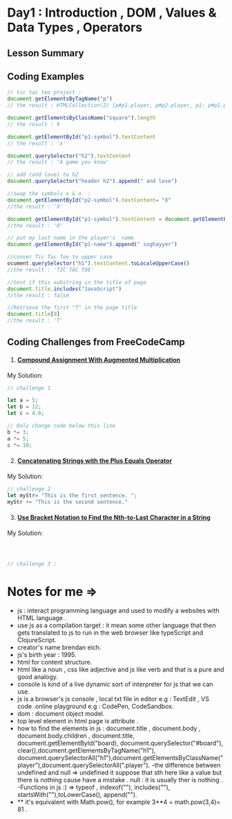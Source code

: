# Day1 : Introduction , DOM , Values & Data Types , Operators

## Lesson Summary


## Coding Examples
```javascript
// tic tac teo project :
document.getElementsByTagName("p")
// the result : HTMLCollection(2) [p#p1.player, p#p2.player, p1: p#p1.player, p2: p#p2.player]

document.getElementsByClassName("square").length
// the result : 9

document.getElementById("p1-symbol").textContent
// the result : 'x'

document.querySelector("h2").textContent
// the result : 'A game you know'

// add (and love) to h2 
document.querySelector("header h2").append(" and love")

//swap the symbols x & o  :
document.getElementById("p2-symbol").textContent= "X"
//the result : 'X'

document.getElementById("p1-symbol").textContent = document.getElementById("p2-symbol").textContent
//the result : 'O'

// put my last name in the player's  name
document.getElementById("p1-name").append(" soghayyer")

//conver Tic Tac Toe to upper case
ocument.querySelector("h1").textContent.toLocaleUpperCase()
//the result : 'TIC TAC TOE'

//test if this substring in the title of page 
document.title.includes("JavaScript")
//the result : false

//Retrieve the first "T" in the page title
document.title[9]
//the result : 'T'

```

## Coding Challenges from FreeCodeCamp
1. #### [Compound Assignment With Augmented Multiplication](https://www.freecodecamp.org/learn/javascript-algorithms-and-data-structures/basic-javascript/compound-assignment-with-augmented-multiplication)
 My Solution:
```javascript
// challenge 1

let a = 5;
let b = 12;
let c = 4.6;

// Only change code below this line
b *= 3;
a *= 5;
c *= 10;
```


2. #### [Concatenating Strings with the Plus Equals Operator](https://www.freecodecamp.org/learn/javascript-algorithms-and-data-structures/basic-javascript/concatenating-strings-with-the-plus-equals-operator)

  My Solution:
```javascript
// challenge 2
let myStr= "This is the first sentence. ";
myStr += "This is the second sentence."
```

3. #### [Use Bracket Notation to Find the Nth-to-Last Character in a String](https://www.freecodecamp.org/learn/javascript-algorithms-and-data-structures/basic-javascript/use-bracket-notation-to-find-the-nth-to-last-character-in-a-string)


 My Solution:
```javascript



// challenge 3 :

```
#  Notes for me => 
- js : interact programming language and used to modify a websites with HTML language .
- use js as a compilation target : it mean some other language that then gets translated to js to run in the web browser  like typeScript and ClojureScript.
- creator's name  brendan eich.
- js's birth year : 1995.
- html for content structure.
- html like a noun , css like adjective and js like verb and that is a pure and good analogy.
- console is kind of a live dynamic sort of  interpreter for js that we can use.
- js is a browser's js console , local txt file in editor e.g : TextEdit , VS code .online playground e.g : CodePen, CodeSandbox.
- dom : document object model.
- top level element in html page is attribute <html></html>.
- how to find the elements in js : document.title , document.body , document.body.children , document.title, document.getElementById("board), document.querySelector("#board"), clear(),document.getElementsByTagName("h1"), document.querySelectorAll("h1"),document.getElementsByClassName("player"),document.querySelectorAll(".player").
-the difference between undefined and null =>
 undefined it suppose that sth here like a value but there is nothing cause have a mistake .
 null : it is usually ther is nothing .
-Functions in js :) => typeof , indexof(""), includes(""), startsWith(""),toLowerCase(), append("").
- ** it's equivalent with Math.pow(),  for example 3**4 = math.pow(3,4)= 81 .


